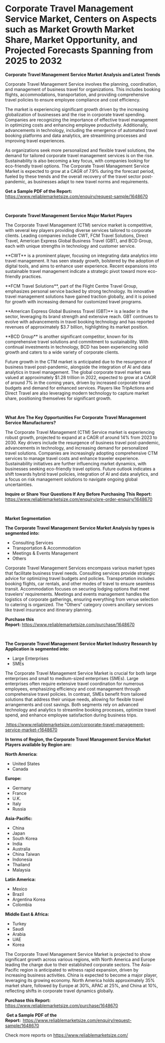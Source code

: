 <p><h1>Corporate Travel Management Service Market, Centers on Aspects such as Market Growth Market Share, Market Opportunity, and Projected Forecasts Spanning from 2025 to 2032</h1></p><p><strong>Corporate Travel Management Service Market Analysis and Latest Trends</strong></p>
<p><p>Corporate Travel Management Service involves the planning, coordination, and management of business travel for organizations. This includes booking flights, accommodations, transportation, and providing comprehensive travel policies to ensure employee compliance and cost efficiency. </p><p>The market is experiencing significant growth driven by the increasing globalization of businesses and the rise in corporate travel spending. Companies are recognizing the importance of effective travel management in optimizing costs and enhancing employee productivity. Additionally, advancements in technology, including the emergence of automated travel booking platforms and data analytics, are streamlining processes and improving travel experiences.</p><p>As organizations seek more personalized and flexible travel solutions, the demand for tailored corporate travel management services is on the rise. Sustainability is also becoming a key focus, with companies looking for eco-friendly travel options. The Corporate Travel Management Service Market is expected to grow at a CAGR of 7.9% during the forecast period, fueled by these trends and the overall recovery of the travel sector post-pandemic, as businesses adapt to new travel norms and requirements.</p></p>
<p><strong>Get a Sample PDF of the Report:&nbsp;</strong> <a href="https://www.reliablemarketsize.com/enquiry/request-sample/1648670?utm_campaign=3126&utm_medium=2&utm_source=Github&utm_content=ia&utm_term=09032025&utm_id=corporate-travel-management-service">https://www.reliablemarketsize.com/enquiry/request-sample/1648670</a></p>
<p>&nbsp;</p>
<p><strong>Corporate Travel Management Service Major Market Players</strong></p>
<p><p>The Corporate Travel Management (CTM) service market is competitive, with several key players providing diverse services tailored to corporate clients. Leading companies include CWT, FCM Travel Solutions, Direct Travel, American Express Global Business Travel (GBT), and BCD Group, each with unique strengths in technology and customer service.</p><p>**CWT** is a prominent player, focusing on integrating data analytics into travel management. It has seen steady growth, bolstered by the adoption of digital tools, and aims to enhance user experience. Recent expansions into sustainable travel management indicate a strategic pivot toward more eco-friendly practices.</p><p>**FCM Travel Solutions**, part of the Flight Centre Travel Group, emphasizes personal service backed by strong technology. Its innovative travel management solutions have gained traction globally, and it is poised for growth with increasing demand for customized travel programs.</p><p>**American Express Global Business Travel (GBT)** is a leader in the sector, leveraging its brand strength and extensive reach. GBT continues to evolve with advancements in travel booking technology and has reported revenues of approximately $3.7 billion, highlighting its market position.</p><p>**BCD Group** is another significant competitor, known for its comprehensive travel solutions and commitment to sustainability. With continual investments in technology, BCD has been experiencing solid growth and caters to a wide variety of corporate clients.</p><p>Future growth in the CTM market is anticipated due to the resurgence of business travel post-pandemic, alongside the integration of AI and data analytics in travel management. The global corporate travel market was valued at approximately $1.28 trillion in 2022, expected to grow at a CAGR of around 7% in the coming years, driven by increased corporate travel budgets and demand for enhanced services. Players like TripActions and Direct Travel are also leveraging modern technology to capture market share, positioning themselves for significant growth.</p></p>
<p>&nbsp;</p>
<p><strong>What Are The Key Opportunities For Corporate Travel Management Service Manufacturers?</strong></p>
<p><p>The Corporate Travel Management (CTM) Service market is experiencing robust growth, projected to expand at a CAGR of around 14% from 2023 to 2030. Key drivers include the resurgence of business travel post-pandemic, advancements in technology, and increasing demand for personalized travel solutions. Companies are increasingly adopting comprehensive CTM services to manage travel costs and enhance traveler experience. Sustainability initiatives are further influencing market dynamics, with businesses seeking eco-friendly travel options. Future outlook indicates a shift towards hybrid travel policies, integration of AI and data analytics, and a focus on risk management solutions to navigate ongoing global uncertainties.</p></p>
<p><strong>Inquire or Share Your Questions If Any Before Purchasing This Report:</strong> <a href="https://www.reliablemarketsize.com/enquiry/pre-order-enquiry/1648670?utm_campaign=3126&utm_medium=2&utm_source=Github&utm_content=ia&utm_term=09032025&utm_id=corporate-travel-management-service">https://www.reliablemarketsize.com/enquiry/pre-order-enquiry/1648670</a></p>
<p>&nbsp;</p>
<p><strong>Market Segmentation</strong></p>
<p><strong>The Corporate Travel Management Service Market Analysis by types is segmented into:</strong></p>
<p><ul><li>Consulting Services</li><li>Transportation & Accommodation</li><li>Meetings & Events Management</li><li>Others</li></ul></p>
<p><p>Corporate Travel Management Services encompass various market types that facilitate business travel needs. Consulting services provide strategic advice for optimizing travel budgets and policies. Transportation includes booking flights, car rentals, and other modes of travel to ensure seamless transit. Accommodation focuses on securing lodging options that meet travelers’ requirements. Meetings and events management handles the logistics of corporate gatherings, ensuring everything from venue selection to catering is organized. The "Others" category covers ancillary services like travel insurance and itinerary planning.</p></p>
<p><strong>Purchase this Report:&nbsp;</strong><a href="https://www.reliablemarketsize.com/purchase/1648670?utm_campaign=3126&utm_medium=2&utm_source=Github&utm_content=ia&utm_term=09032025&utm_id=corporate-travel-management-service">https://www.reliablemarketsize.com/purchase/1648670</a></p>
<p>&nbsp;</p>
<p><strong>The Corporate Travel Management Service Market Industry Research by Application is segmented into:</strong></p>
<p><ul><li>Large Enterprises</li><li>SMEs</li></ul></p>
<p><p>The Corporate Travel Management Service Market is crucial for both large enterprises and small to medium-sized enterprises (SMEs). Large enterprises often require extensive travel coordination for numerous employees, emphasizing efficiency and cost management through comprehensive travel policies. In contrast, SMEs benefit from tailored solutions that address their unique needs, allowing for flexible travel arrangements and cost savings. Both segments rely on advanced technology and analytics to streamline booking processes, optimize travel spend, and enhance employee satisfaction during business trips.</p></p>
<p><a href="https://www.reliablemarketsize.com/corporate-travel-management-service-market-r1648670?utm_campaign=3126&utm_medium=2&utm_source=Github&utm_content=ia&utm_term=09032025&utm_id=corporate-travel-management-service">&nbsp;https://www.reliablemarketsize.com/corporate-travel-management-service-market-r1648670</a></p>
<p><strong>In terms of Region, the Corporate Travel Management Service Market Players available by Region are:</strong></p>
<p>
    <p> <strong> North America: </strong>
        <ul>
            <li>United States</li>
            <li>Canada</li>
        </ul>
        </p> 
    <p> <strong> Europe: </strong>
        <ul>
            <li>Germany</li>
            <li>France</li>
            <li>U.K.</li>
            <li>Italy</li>
            <li>Russia</li>
        </ul>
        </p> 
    <p> <strong> Asia-Pacific: </strong>
        <ul>
            <li>China</li>
            <li>Japan</li>
            <li>South Korea</li>
            <li>India</li>
            <li>Australia</li>
            <li>China Taiwan</li>
            <li>Indonesia</li>
            <li>Thailand</li>
            <li>Malaysia</li>
        </ul>
        </p> 
    <p> <strong> Latin America: </strong>
        <ul>
            <li>Mexico</li>
            <li>Brazil</li>
            <li>Argentina Korea</li>
            <li>Colombia</li>
        </ul>
        </p> 
    <p> <strong> Middle East & Africa: </strong>
        <ul>
            <li>Turkey</li>
            <li>Saudi</li>
            <li>Arabia</li>
            <li>UAE</li>
            <li>Korea</li>
        </ul>
    </p>
    </p>
<p><p>The Corporate Travel Management Service Market is projected to show significant growth across various regions, with North America and Europe leading the charge due to their established corporate sectors. The Asia-Pacific region is anticipated to witness rapid expansion, driven by increasing business activities. China is expected to become a major player, leveraging its growing economy. North America holds approximately 35% market share, followed by Europe at 30%, APAC at 25%, and China at 10%, reflecting shifts in corporate travel dynamics globally.</p></p>
<p><strong>Purchase this Report: </strong><a href="https://www.reliablemarketsize.com/purchase/1648670?utm_campaign=3126&utm_medium=2&utm_source=Github&utm_content=ia&utm_term=09032025&utm_id=corporate-travel-management-service">https://www.reliablemarketsize.com/purchase/1648670</a></p>
<p>&nbsp;<strong>Get a Sample PDF of the Report:&nbsp;&nbsp;</strong><a href="https://www.reliablemarketsize.com/enquiry/request-sample/1648670?utm_campaign=3126&utm_medium=2&utm_source=Github&utm_content=ia&utm_term=09032025&utm_id=corporate-travel-management-service">https://www.reliablemarketsize.com/enquiry/request-sample/1648670</a></p>
<p><strong></strong></p>
<p>Check more reports on <a href="https://www.reliablemarketsize.com/?utm_campaign=3126&utm_medium=2&utm_source=Github&utm_content=ia&utm_term=09032025&utm_id=corporate-travel-management-service">https://www.reliablemarketsize.com/</a></p>